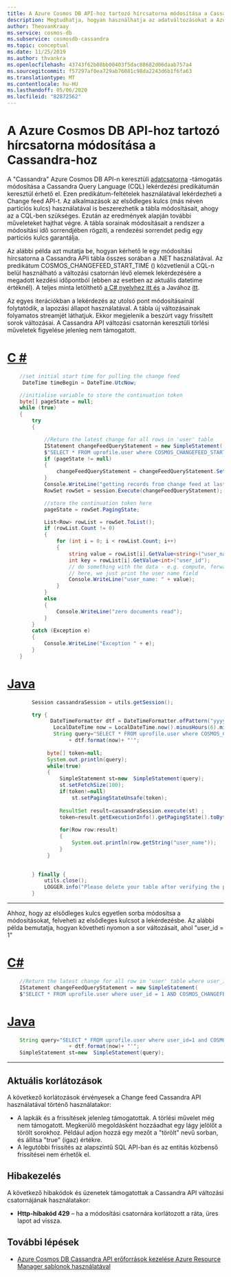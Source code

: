 ```yaml
---
title: A Azure Cosmos DB API-hoz tartozó hírcsatorna módosítása a Cassandra-hoz
description: Megtudhatja, hogyan használhatja az adatváltozásokat a Azure Cosmos DB API-ban a Cassandra paranccsal az adatváltozások beszerzéséhez.
author: TheovanKraay
ms.service: cosmos-db
ms.subservice: cosmosdb-cassandra
ms.topic: conceptual
ms.date: 11/25/2019
ms.author: thvankra
ms.openlocfilehash: 43743f62b08bb00403f5dac88682d06daab757a4
ms.sourcegitcommit: f57297af0ea729ab76081c98da2243d6b1f6fa63
ms.translationtype: MT
ms.contentlocale: hu-HU
ms.lasthandoff: 05/06/2020
ms.locfileid: "82872562"
---
```

# <a name="change-feed-in-the-azure-cosmos-db-api-for-cassandra"></a>A Azure Cosmos DB API-hoz tartozó hírcsatorna módosítása a Cassandra-hoz

A "Cassandra" Azure Cosmos DB API-n keresztüli [adatcsatorna](change-feed.md) -támogatás módosítása a Cassandra Query Language (CQL) lekérdezési predikátumán keresztül érhető el. Ezen predikátum-feltételek használatával lekérdezheti a Change feed API-t. Az alkalmazások az elsődleges kulcs (más néven partíciós kulcs) használatával is beszerezhetik a tábla módosításait, ahogy az a CQL-ben szükséges. Ezután az eredmények alapján további műveleteket hajthat végre. A tábla sorainak módosításait a rendszer a módosítási idő sorrendjében rögzíti, a rendezési sorrendet pedig egy partíciós kulcs garantálja.

Az alábbi példa azt mutatja be, hogyan kérhető le egy módosítási hírcsatorna a Cassandra APIi tábla összes sorában a .NET használatával. Az predikátum COSMOS_CHANGEFEED_START_TIME () közvetlenül a CQL-n belül használható a változási csatornán lévő elemek lekérdezésére a megadott kezdési időpontból (ebben az esetben az aktuális datetime értéknél). A teljes minta letölthető [a C# nyelvhez itt és](https://docs.microsoft.com/samples/azure-samples/azure-cosmos-db-cassandra-change-feed/cassandra-change-feed/) a Javához [itt](https://github.com/Azure-Samples/cosmos-changefeed-cassandra-java).

Az egyes iterációkban a lekérdezés az utolsó pont módosításainál folytatódik, a lapozási állapot használatával. A tábla új változásainak folyamatos streamjét láthatjuk. Ekkor megjelenik a beszúrt vagy frissített sorok változásai. A Cassandra API változási csatornán keresztüli törlési műveletek figyelése jelenleg nem támogatott.

# <a name="c"></a>[C #](#tab/csharp)

```C#
    //set initial start time for pulling the change feed
     DateTime timeBegin = DateTime.UtcNow;

    //initialise variable to store the continuation token
    byte[] pageState = null;
    while (true)
    {
        try
        {

            //Return the latest change for all rows in 'user' table    
            IStatement changeFeedQueryStatement = new SimpleStatement(
            $"SELECT * FROM uprofile.user where COSMOS_CHANGEFEED_START_TIME() = '{timeBegin.ToString("yyyy-MM-ddTHH:mm:ss.fffZ", CultureInfo.InvariantCulture)}'");
            if (pageState != null)
            {
                changeFeedQueryStatement = changeFeedQueryStatement.SetPagingState(pageState);
            }
            Console.WriteLine("getting records from change feed at last page state....");
            RowSet rowSet = session.Execute(changeFeedQueryStatement);

            //store the continuation token here
            pageState = rowSet.PagingState;

            List<Row> rowList = rowSet.ToList();
            if (rowList.Count != 0)
            {
                for (int i = 0; i < rowList.Count; i++)
                {
                    string value = rowList[i].GetValue<string>("user_name");
                    int key = rowList[i].GetValue<int>("user_id");
                    // do something with the data - e.g. compute, forward to another event, function, etc.
                    // here, we just print the user name field
                    Console.WriteLine("user_name: " + value);
                }
            }
            else
            {
                Console.WriteLine("zero documents read");
            }
        }
        catch (Exception e)
        {
            Console.WriteLine("Exception " + e);
        }
    }

```

# <a name="java"></a>[Java](#tab/java)

```java
        Session cassandraSession = utils.getSession();

        try {
              DateTimeFormatter dtf = DateTimeFormatter.ofPattern("yyyy-MM-dd HH:mm:ss");  
               LocalDateTime now = LocalDateTime.now().minusHours(6).minusMinutes(30);  
               String query="SELECT * FROM uprofile.user where COSMOS_CHANGEFEED_START_TIME()='" 
                    + dtf.format(now)+ "'";
               
             byte[] token=null; 
             System.out.println(query); 
             while(true)
             {
                 SimpleStatement st=new  SimpleStatement(query);
                 st.setFetchSize(100);
                 if(token!=null)
                     st.setPagingStateUnsafe(token);
                 
                 ResultSet result=cassandraSession.execute(st) ;
                 token=result.getExecutionInfo().getPagingState().toBytes();
                 
                 for(Row row:result)
                 {
                     System.out.println(row.getString("user_name"));
                 }
             }
                    

        } finally {
            utils.close();
            LOGGER.info("Please delete your table after verifying the presence of the data in portal or from CQL");
        }

```
---

Ahhoz, hogy az elsődleges kulcs egyetlen sorba módosítsa a módosításokat, felveheti az elsődleges kulcsot a lekérdezésbe. Az alábbi példa bemutatja, hogyan követheti nyomon a sor változásait, ahol "user_id = 1"

# <a name="c"></a>[C#](#tab/csharp)

```C#
    //Return the latest change for all row in 'user' table where user_id = 1
    IStatement changeFeedQueryStatement = new SimpleStatement(
    $"SELECT * FROM uprofile.user where user_id = 1 AND COSMOS_CHANGEFEED_START_TIME() = '{timeBegin.ToString("yyyy-MM-ddTHH:mm:ss.fffZ", CultureInfo.InvariantCulture)}'");

```

# <a name="java"></a>[Java](#tab/java)

```java
    String query="SELECT * FROM uprofile.user where user_id=1 and COSMOS_CHANGEFEED_START_TIME()='" 
                    + dtf.format(now)+ "'";
    SimpleStatement st=new  SimpleStatement(query);
```
---
## <a name="current-limitations"></a>Aktuális korlátozások

A következő korlátozások érvényesek a Change feed Cassandra API használatával történő használatakor:

* A lapkák és a frissítések jelenleg támogatottak. A törlési művelet még nem támogatott. Megkerülő megoldásként hozzáadhat egy lágy jelölőt a törölt sorokhoz. Például adjon hozzá egy mezőt a "törölt" nevű sorban, és állítsa "true" (igaz) értékre.
* A legutóbbi frissítés az alapszintű SQL API-ban és az entitás közbenső frissítései nem érhetők el.


## <a name="error-handling"></a>Hibakezelés

A következő hibakódok és üzenetek támogatottak a Cassandra API változási csatornájának használatakor:

* **Http-hibakód 429** – ha a módosítási csatornára korlátozott a ráta, üres lapot ad vissza.

## <a name="next-steps"></a>További lépések

* [Azure Cosmos DB Cassandra API erőforrások kezelése Azure Resource Manager sablonok használatával](manage-cassandra-with-resource-manager.md)
